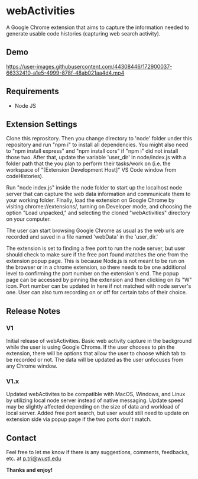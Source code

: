 # webActivities

A Google Chrome extension that aims to capture the information needed to generate usable code histories (capturing web search activity).

## Demo

https://user-images.githubusercontent.com/44308446/172900037-66332410-a1e5-4999-878f-48ab021aa4d4.mp4

## Requirements

* Node JS

## Extension Settings

Clone this reprository. Then you change directory to 'node' folder under this repository and run "npm i" to install all dependencies. You might also need to "npm install express" and "npm install cors" if "npm i" did not install those two. After that, update the variable 'user_dir' in node/index.js with a folder path that the you plan to perform their tasks/work on (i.e. the workspace of "[Extension Development Host]" VS Code window from codeHistories). 

Run "node index.js" inside the node folder to start up the localhost node server that can capture the web data information and communicate them to your working folder. Finally, load the extension on Google Chrome by visiting chrome://extensions/, turning on Developer mode, and choosing the option "Load unpacked," and selecting the cloned "webActivities" directory on your computer.

The user can start browsing Google Chrome as usual as the web urls are recorded and saved in a file named 'webData' in the 'user_dir.' 

The extension is set to finding a free port to run the node server, but user should check to make sure if the free port found matches the one from the extension popup page. This is because Node.js is not meant to be run on the browser or in a chrome extension, so there needs to be one additional level to confirming the port number on the extension's end. The popup page can be accessed by pinning the extension and then clicking on its "W" icon. Port number can be updated in here if not matched with node server's one. User can also turn recording on or off for certain tabs of their choice.

## Release Notes

### V1

Initial release of webActivities. Basic web activity capture in the background while the user is using Google Chrome. If the user chooses to pin the extension, there will be options that allow the user to choose which tab to be recorded or not. The data will be updated as the user unfocuses from any Chrome window.

### V1.x

Updated webActivites to be compatible with MacOS, Windows, and Linux by utilizing local node server instead of native messaging. Update speed may be slightly affected depending on the size of data and workload of local server. Added free port search, but user would still need to update on extension side via popup page if the two ports don't match.

## Contact

Feel free to let me know if there is any suggestions, comments, feedbacks, etc. at p.tri@wustl.edu

**Thanks and enjoy!**
